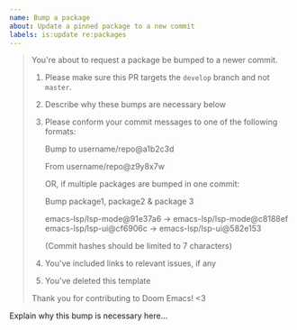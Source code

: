 ```yaml
---
name: Bump a package
about: Update a pinned package to a new commit
labels: is:update re:packages
---
```

> You're about to request a package be bumped to a newer commit. 
>
> 1. Please make sure this PR targets the `develop` branch and not `master`.
> 2. Describe why these bumps are necessary below
> 3. Please conform your commit messages to one of the following formats:
>
>      Bump to username/repo@a1b2c3d
>     
>      From username/repo@z9y8x7w
>
>    OR, if multiple packages are bumped in one commit:
>
>      Bump package1, package2 & package 3
>
>      emacs-lsp/lsp-mode@91e37a6 -> emacs-lsp/lsp-mode@c8188ef
>      emacs-lsp/lsp-ui@cf6906c -> emacs-lsp/lsp-ui@582e153
>
>    (Commit hashes should be limited to 7 characters)
>
> 4. You've included links to relevant issues, if any
> 5. You've deleted this template
>
> Thank you for contributing to Doom Emacs! <3

Explain why this bump is necessary here...
